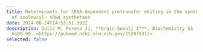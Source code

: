 ```yaml
---
title: Determinants for tRNA-dependent pretransfer editing in the synthetic site
  of isoleucyl- tRNA synthetase
date: 2014-06-24T14:53:51.392Z
description: Dulic M, Perona JJ, **Gruic-Sovulj I***. Biochemistry 53 (2014)
  6189-98. <https://pubmed.ncbi.nlm.nih.gov/25207837/>
selected: false
---
```

